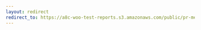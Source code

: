 ```yaml
---
layout: redirect
redirect_to: https://a8c-woo-test-reports.s3.amazonaws.com/public/pr-merge/37334/api/index.html
---
```

